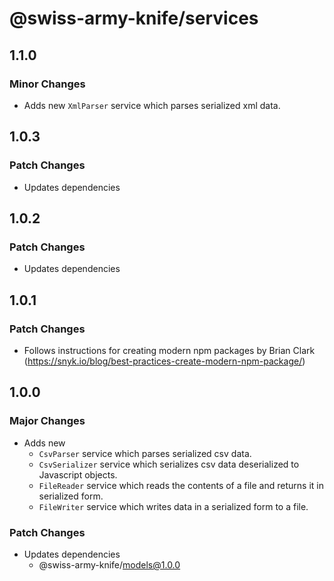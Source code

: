 # @swiss-army-knife/services

## 1.1.0

### Minor Changes

- Adds new `XmlParser` service which parses serialized xml data.

## 1.0.3

### Patch Changes

- Updates dependencies

## 1.0.2

### Patch Changes

- Updates dependencies

## 1.0.1

### Patch Changes

- Follows instructions for creating modern npm packages by Brian Clark (https://snyk.io/blog/best-practices-create-modern-npm-package/)

## 1.0.0

### Major Changes

- Adds new 
  - `CsvParser` service which parses serialized csv data.
  - `CsvSerializer` service which serializes csv data deserialized to Javascript objects.
  - `FileReader` service which reads the contents of a file and returns it in serialized form.
  - `FileWriter` service which writes data in a serialized form to a file.

### Patch Changes

- Updates dependencies
  - @swiss-army-knife/models@1.0.0
